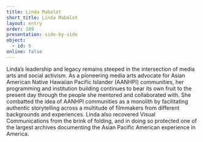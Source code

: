 ```yaml
---
title: Linda Mabalot
short_title: Linda Mabalot
layout: entry
order: 109
presentation: side-by-side
object:
  - id: 9
online: false
---
```


Linda’s leadership and legacy remains steeped in the intersection of media arts and social activism. As a pioneering media arts advocate for Asian American Native Hawaiian Pacific Islander (AANHPI) communities, her programming and institution building continues to bear its own fruit to the present day through the people she mentored and collaborated with. She combatted the idea of AANHPI communities as a monolith by facilitating authentic storytelling across a multitude of filmmakers from different backgrounds and experiences. Linda also recovered Visual Communications from the brink of folding, and in doing so protected one of the largest archives documenting the Asian Pacific American experience in America.
